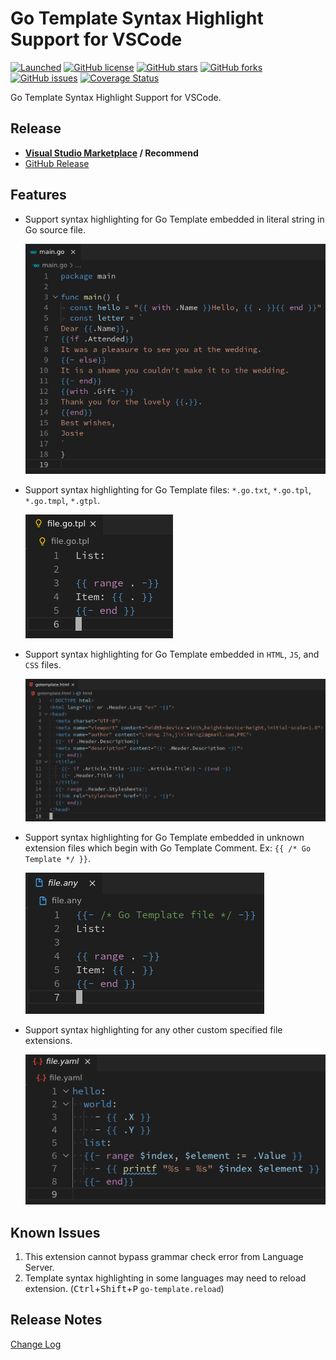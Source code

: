 # Go Template Syntax Highlight Support for VSCode

[![Launched](https://img.shields.io/badge/VSCode--Go--Template-launched-brightgreen.svg?logo=visual-studio-code)](https://github.com/jinliming2/vscode-go-template)
[![GitHub license](https://img.shields.io/github/license/jinliming2/vscode-go-template.svg)](https://raw.githubusercontent.com/jinliming2/vscode-go-template/master/LICENSE)
[![GitHub stars](https://img.shields.io/github/stars/jinliming2/vscode-go-template.svg)](https://github.com/jinliming2/vscode-go-template/stargazers)
[![GitHub forks](https://img.shields.io/github/forks/jinliming2/vscode-go-template.svg)](https://github.com/jinliming2/vscode-go-template/network)
[![GitHub issues](https://img.shields.io/github/issues/jinliming2/vscode-go-template.svg)](https://github.com/jinliming2/vscode-go-template/issues)
[![Coverage Status](https://coveralls.io/repos/github/jinliming2/vscode-go-template/badge.svg?branch=master)](https://coveralls.io/github/jinliming2/vscode-go-template?branch=master)

Go Template Syntax Highlight Support for VSCode.

## Release

- **[Visual Studio Marketplace](https://marketplace.visualstudio.com/items?itemName=jinliming2.vscode-go-template) / Recommend**
- [GitHub Release](https://github.com/jinliming2/vscode-go-template/releases)

## Features

- Support syntax highlighting for Go Template embedded in literal string in Go source file.

  ![Go](./assets/screenshots/go.png)

- Support syntax highlighting for Go Template files: `*.go.txt`, `*.go.tpl`, `*.go.tmpl`, `*.gtpl`.

  ![Template](./assets/screenshots/tpl.png)

- Support syntax highlighting for Go Template embedded in `HTML`, `JS`, and `CSS` files.

  ![HTML](./assets/screenshots/html.png)

- Support syntax highlighting for Go Template embedded in unknown extension files which begin with Go Template Comment. Ex: `{{ /* Go Template */ }}`.

  ![Comment](./assets/screenshots/comment.png)

- Support syntax highlighting for any other custom specified file extensions.

  ![Custom](./assets/screenshots/custom.png)

## Known Issues

1. This extension cannot bypass grammar check error from Language Server.
1. Template syntax highlighting in some languages may need to reload extension. (<kbd>Ctrl</kbd>+<kbd>Shift</kbd>+<kbd>P</kbd> `go-template.reload`)

## Release Notes

[Change Log](./CHANGELOG.md)
